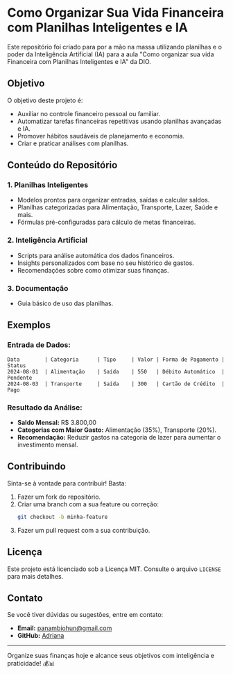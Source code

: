 # Como Organizar Sua Vida Financeira com Planilhas Inteligentes e IA

Este repositório foi criado para por a mão na massa utilizando planilhas e o poder da Inteligência Artificial (IA) para a aula "Como organizar sua vida Financeira com Planilhas Inteligentes e IA" da DIO. 

## Objetivo

O objetivo deste projeto é:
- Auxiliar no controle financeiro pessoal ou familiar.
- Automatizar tarefas financeiras repetitivas usando planilhas avançadas e IA.
- Promover hábitos saudáveis de planejamento e economia.
- Criar e praticar análises com planilhas.

## Conteúdo do Repositório

### 1. **Planilhas Inteligentes**
- Modelos prontos para organizar entradas, saídas e calcular saldos.
- Planilhas categorizadas para Alimentação, Transporte, Lazer, Saúde e mais.
- Fórmulas pré-configuradas para cálculo de metas financeiras.

### 2. **Inteligência Artificial**
- Scripts para análise automática dos dados financeiros.
- Insights personalizados com base no seu histórico de gastos.
- Recomendações sobre como otimizar suas finanças.

### 3. **Documentação**
- Guia básico de uso das planilhas.



## Exemplos

### Entrada de Dados:
```plaintext
Data        | Categoria      | Tipo     | Valor | Forma de Pagamento | Status
2024-08-01  | Alimentação    | Saída    | 550   | Débito Automático  | Pendente
2024-08-03  | Transporte     | Saída    | 300   | Cartão de Crédito  | Pago
```

### Resultado da Análise:
- **Saldo Mensal:** R$ 3.800,00
- **Categorias com Maior Gasto:** Alimentação (35%), Transporte (20%).
- **Recomendação:** Reduzir gastos na categoria de lazer para aumentar o investimento mensal.

## Contribuindo

Sinta-se à vontade para contribuir! Basta:
1. Fazer um fork do repositório.
2. Criar uma branch com a sua feature ou correção:
   ```bash
   git checkout -b minha-feature
   ```
3. Fazer um pull request com a sua contribuição.

## Licença

Este projeto está licenciado sob a Licença MIT. Consulte o arquivo `LICENSE` para mais detalhes.

## Contato

Se você tiver dúvidas ou sugestões, entre em contato:
- **Email:** panambiohun@gmail.com
- **GitHub:** [Adriana](https://github.com/panambi)

---

Organize suas finanças hoje e alcance seus objetivos com inteligência e praticidade! 💰📊

